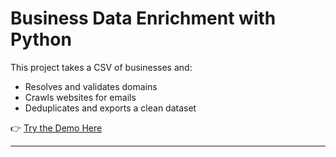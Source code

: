# Business Data Enrichment with Python

This project takes a CSV of businesses and:
- Resolves and validates domains
- Crawls websites for emails
- Deduplicates and exports a clean dataset

👉 [Try the Demo Here](https://enrichment-cleaning-data-app.streamlit.app)

---
